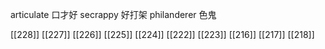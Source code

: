 




articulate 口才好
secrappy 好打架
philanderer 色鬼

[[228]]
[[227]]
[[226]]
[[225]]
[[224]]
[[222]]
[[223]]
[[216]]
[[217]]
[[218]]